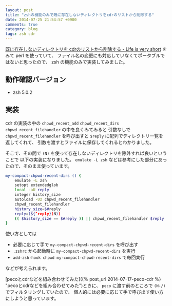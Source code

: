 ```yaml
---
layout: post
title: "zshの機能のみで既に存在しないディレクトリをcdrのリストから削除する"
date: 2014-07-25 21:54:57 +0900
comments: true
category: blog
tags: zsh cdr
---
```

[既に存在しないディレクトリを cdrのリストから削除する - Life is very short](http://d.hatena.ne.jp/syohex/20140425/1398394421 "既に存在しないディレクトリを cdrのリストから削除する - Life is very short")
をみて perl を使っていて、
ファイル名の変更にも対応していなくてポータブルではないと思ったので、
zsh の機能のみで実装してみました。

<!--more-->

## 動作確認バージョン

- zsh 5.0.2

## 実装

cdr の実装の中の
`chpwd_recent_add`
`chpwd_recent_dirs`
`chpwd_recent_filehandler`
の中を良くみてみると
引数なしで `chpwd_recent_filehandler` を呼び出すと
`$reply` に配列でディレクトリ一覧を返してくれて、
引数を渡すとファイルに保存してくれるとわかりました。

そこで、その間で `(N)` を使って存在しないディレクトリを除外すれば良いということで
以下の実装になりました。
`emulate -L zsh` などは参考にした部分にあったので、そのまま使っています。

```sh
my-compact-chpwd-recent-dirs () {
    emulate -L zsh
    setopt extendedglob
    local -aU reply
    integer history_size
    autoload -Uz chpwd_recent_filehandler
    chpwd_recent_filehandler
    history_size=$#reply
    reply=(${^reply}(N))
    (( $history_size == $#reply )) || chpwd_recent_filehandler $reply
}
```

使い方としては

- 必要に応じて手で `my-compact-chpwd-recent-dirs` を呼び出す
- `.zshrc` から起動時に `my-compact-chpwd-recent-dirs` を実行
- `add-zsh-hook chpwd my-compact-chpwd-recent-dirs` で毎回実行

などが考えられます。

[pecoとcdrなどを組み合わせてみた]({% post_url 2014-07-17-peco-cdr %} "pecoとcdrなどを組み合わせてみた")ときに、
`peco` に渡す前のところで `(N-/)` でフィルタリングしていたので、
個人的には必要に応じて手で呼び出す使い方にしようと思っています。

